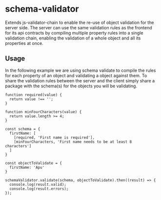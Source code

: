 # schema-validator
Extends js-validator-chain to enable the re-use of object validation for the server side.
The server can use the same validation rules as the frontend for its api contracts by compiling multiple property
rules into a single validation chain, enabling the validation of a whole object and all its properties at once.

## Usage

In the following example we are using schema validate to compile the rules for each property of an object and validating a object against them.
To share the validation rules between the server and the client simply share a package with the schema(s) for the objects you will be validating.

    function required(value) {
      return value !== '';
    }

    function minFourCharacters(value) {
      return value.length >= 4;
    }

    const schema = {
      firstName: [
        [required, 'First name is required'],
        [minFourCharacters, 'First name needs to be at least 8 characters']
      ]
    }

    const objectToValidate = {
      firstName: 'Apu'
    }

    schemaValidator.validate(schema, objectToValidate).then((result) => {
      console.log(result.valid);
      console.log(result.errors);
    });
